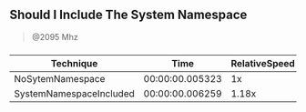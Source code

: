 
Should I Include The System Namespace
-------------------------------------
> @2095 Mhz


### 


|Technique              |Time           |RelativeSpeed|Throughput|
|-----------------------|---------------|-------------|----------|
|NoSytemNamespace       |00:00:00.005323|1x           |18785.69/s|
|SystemNamespaceIncluded|00:00:00.006259|1.18x        |15974.95/s|





